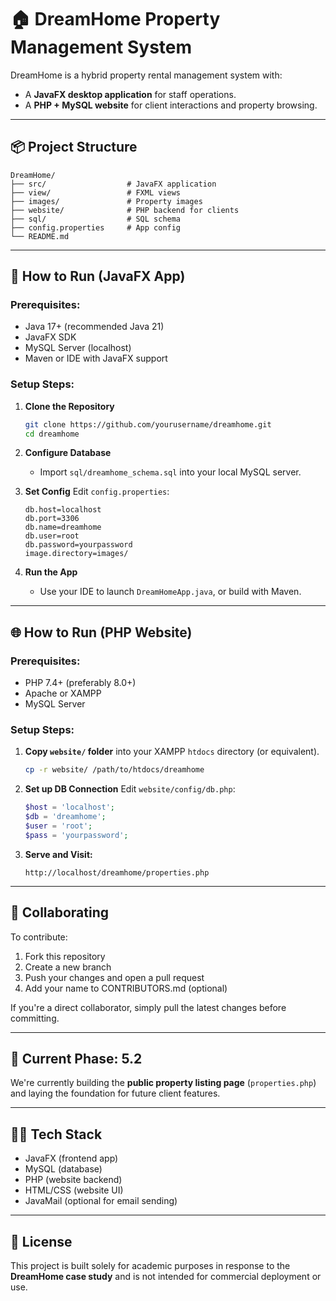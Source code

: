 # 🏠 DreamHome Property Management System

DreamHome is a hybrid property rental management system with:
- A **JavaFX desktop application** for staff operations.
- A **PHP + MySQL website** for client interactions and property browsing.

---

## 📦 Project Structure

```
DreamHome/
├── src/                  # JavaFX application
├── view/                 # FXML views
├── images/               # Property images
├── website/              # PHP backend for clients
├── sql/                  # SQL schema
├── config.properties     # App config
└── README.md
```

---

## 🚀 How to Run (JavaFX App)

### Prerequisites:
- Java 17+ (recommended Java 21)
- JavaFX SDK
- MySQL Server (localhost)
- Maven or IDE with JavaFX support

### Setup Steps:

1. **Clone the Repository**
   ```bash
   git clone https://github.com/yourusername/dreamhome.git
   cd dreamhome
   ```

2. **Configure Database**
   - Import `sql/dreamhome_schema.sql` into your local MySQL server.

3. **Set Config**
   Edit `config.properties`:
   ```
   db.host=localhost
   db.port=3306
   db.name=dreamhome
   db.user=root
   db.password=yourpassword
   image.directory=images/
   ```

4. **Run the App**
   - Use your IDE to launch `DreamHomeApp.java`, or build with Maven.

---

## 🌐 How to Run (PHP Website)

### Prerequisites:
- PHP 7.4+ (preferably 8.0+)
- Apache or XAMPP
- MySQL Server

### Setup Steps:

1. **Copy `website/` folder** into your XAMPP `htdocs` directory (or equivalent).
   ```bash
   cp -r website/ /path/to/htdocs/dreamhome
   ```

2. **Set up DB Connection**
   Edit `website/config/db.php`:
   ```php
   $host = 'localhost';
   $db = 'dreamhome';
   $user = 'root';
   $pass = 'yourpassword';
   ```

3. **Serve and Visit:**
   ```
   http://localhost/dreamhome/properties.php
   ```

---

## 👥 Collaborating

To contribute:

1. Fork this repository
2. Create a new branch
3. Push your changes and open a pull request
4. Add your name to CONTRIBUTORS.md (optional)

If you're a direct collaborator, simply pull the latest changes before committing.

---

## 📌 Current Phase: 5.2

We're currently building the **public property listing page** (`properties.php`) and laying the foundation for future client features.

---

## 🧑‍💻 Tech Stack

- JavaFX (frontend app)
- MySQL (database)
- PHP (website backend)
- HTML/CSS (website UI)
- JavaMail (optional for email sending)

---

## 📄 License

This project is built solely for academic purposes in response to the **DreamHome case study** and is not intended for commercial deployment or use.
